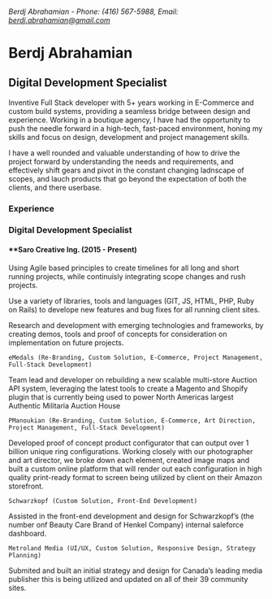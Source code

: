 ###### Berdj Abrahamian - Phone: (416) 567-5988, Email: berdj.abrahamian@gmail.com 


# Berdj Abrahamian
## Digital Development Specialist

Inventive Full Stack developer with 5+ years working in E-Commerce and custom build systems, providing a seamless bridge between design and experience. Working in a boutique agency, I have had the opportunity to push the needle forward in a high-tech, fast-paced environment, honing my skills and focus on design, development and project management skills.

I have a well rounded and valuable understanding of how to drive the project forward by understanding the needs and requirements, and effectively shift gears and pivot in the constant changing ladnscape of scopes, and lauch products that go beyond the expectation of both the clients, and there userbase.

### Experience
### Digital Development Specialist
#### **Saro Creative Ing. (2015 - Present)
Using Agile based principles to create timelines for all long and short running projects, while continuisly integrating scope changes and rush projects.

Use a variety of libraries, tools and languages (GIT, JS, HTML, PHP, Ruby on Rails) to develope new features and bug fixes for all running client sites.

Research and development with emerging technologies and frameworks, by creating demos, tools and proof of concepts for consideration on implementation on future projects.

`eMedals (Re-Branding, Custom Solution, E-Commerce, Project Management, Full-Stack Development)`

Team lead and developer on rebuilding a new scalable multi-store Auction API system, leveraging the latest tools to create a Magento and Shopify plugin that is currently being used to power North Americas largest Authentic Militaria Auction House 

`PManoukian (Re-Branding, Custom Solution, E-Commerce, Art Direction, Project Management, Full-Stack Development)`

Developed proof of concept product configurator that can output over 1 billion unique ring configurations. Working closely with our photographer and art director, we broke down each element, created image maps and built a custom online platform that will render out each configuration in high quality print-ready format to screen being utilized by client on their Amazon storefront.

`Schwarzkopf (Custom Solution, Front-End Development)`

Assisted in the front-end development and design for Schwarzkopf’s (the number onf Beauty Care Brand of Henkel Company) internal saleforce dashboard.

`Metroland Media (UI/UX, Custom Solution, Responsive Design, Strategy Planning)`

Submited and built an initial strategy and design for Canada’s leading media publisher this is being utilized and updated on all of their 39 community sites.
